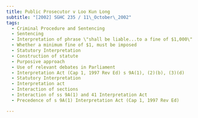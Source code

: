 ```yaml
---
title: Public Prosecutor v Loo Kun Long 
subtitle: "[2002] SGHC 235 / 11\_October\_2002"
tags:
  - Criminal Procedure and Sentencing
  - Sentencing
  - Interpretation of phrase \"shall be liable...to a fine of $1,000\" in s 30(2)(a) Films Act (Cap 107, 1998 Rev Ed)
  - Whether a minimum fine of $1, must be imposed
  - Statutory Interpretation
  - Construction of statute
  - Purposive approach
  - Use of relevant debates in Parliament
  - Interpretation Act (Cap 1, 1997 Rev Ed) s 9A(1), (2)(b), (3)(d)
  - Statutory Interpretation
  - Interpretation act
  - Interaction of sections
  - Interaction of ss 9A(1) and 41 Interpretation Act
  - Precedence of s 9A(1) Interpretation Act (Cap 1, 1997 Rev Ed)

---
```


